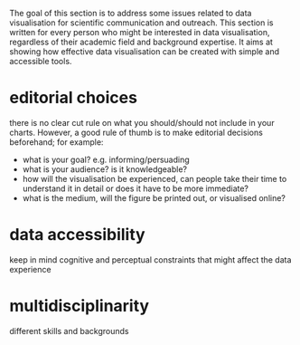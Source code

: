 The goal of this section is to address some issues related to data visualisation for scientific communication and outreach.
This section is written for every person who might be interested in data visualisation, regardless of their academic field and background expertise. It aims at showing how effective data visualisation can be created with simple and accessible tools. 
# editorial choices
there is no clear cut rule on what you should/should not include in your charts. However, a good rule of thumb is to make editorial decisions beforehand; for example:
- what is your goal? e.g. informing/persuading
- what is your audience? is it knowledgeable?
- how will the visualisation be experienced, can people take their time to understand it in detail or does it have to be more immediate?
- what is the medium, will the figure be printed out, or visualised online?
# data accessibility
keep in mind cognitive and perceptual constraints that might affect the data experience

# multidisciplinarity
different skills and backgrounds
